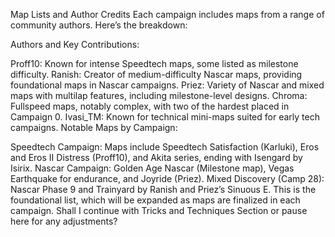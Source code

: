 Map Lists and Author Credits
Each campaign includes maps from a range of community authors. Here’s the breakdown:

Authors and Key Contributions:

Proff10: Known for intense Speedtech maps, some listed as milestone difficulty.
Ranish: Creator of medium-difficulty Nascar maps, providing foundational maps in Nascar campaigns.
Priez: Variety of Nascar and mixed maps with multilap features, including milestone-level designs.
Chroma: Fullspeed maps, notably complex, with two of the hardest placed in Campaign 0.
Ivasi_TM: Known for technical mini-maps suited for early tech campaigns.
Notable Maps by Campaign:

Speedtech Campaign:
Maps include Speedtech Satisfaction (Karluki), Eros and Eros II Distress (Proff10), and Akita series, ending with Isengard by Isirix.
Nascar Campaign:
Golden Age Nascar (Milestone map), Vegas Earthquake for endurance, and Joyride (Priez).
Mixed Discovery (Camp 28):
Nascar Phase 9 and Trainyard by Ranish and Priez’s Sinuous E.
This is the foundational list, which will be expanded as maps are finalized in each campaign. Shall I continue with Tricks and Techniques Section or pause here for any adjustments?